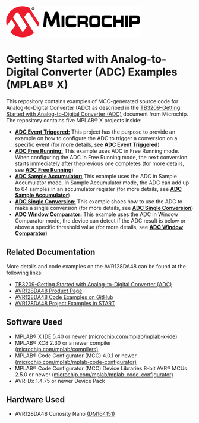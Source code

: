 [![MCHP](images/microchip.png)](https://www.microchip.com)

# Getting Started with Analog-to-Digital Converter (ADC) Examples (MPLAB® X)

This repository contains examples of MCC-generated source code for Analog-to-Digital Converter (ADC) as described in the [TB3209-Getting Started with Analog-to-Digital Converter (ADC)](http://ww1.microchip.com/downloads/en/Appnotes/TB3209-Getting-Started-with-ADC-DS90003209.pdf) document from Microchip. The repository contains five MPLAB® X projects inside:

* [<strong>ADC Event Triggered:</strong>](Event_Triggered) This project has the purpose to provide an example on how to configure the ADC to trigger a conversion on a specific event (for more details, see [<strong>ADC Event Triggered</strong>](Event_Triggered))
* [<strong>ADC Free Running:</strong>](Free_Running) This example uses ADC in Free Running mode. When configuring the ADC in Free Running mode, the next conversion starts immediately after theprevious one completes (for more details, see [<strong>ADC Free Running</strong>](Free_Running))
* [<strong>ADC Sample Accumulator:</strong>](Sample_Accumulator) This example uses the ADC in Sample Accumulator mode. In Sample Accumulator mode, the ADC can add up to 64 samples in an accumulator register (for more details, see [<strong>ADC Sample Accumulator</strong>](Sample_Accumulator))
* [<strong>ADC Single Conversion:</strong>](Single_Conversion) This example shoes how to use the ADC to make a single conversion (for more details, see [<strong>ADC Single Conversion</strong>](Single_Conversion))
* [<strong>ADC Window Comparator:</strong>](Window_Comparator) This example uses the ADC in Window Comparator mode, the device can detect if the ADC result is below or above a specific threshold value (for more details, see [<strong>ADC Window Comparator</strong>](Window_Comparator))

## Related Documentation
More details and code examples on the AVR128DA48 can be found at the following links:
- [TB3209-Getting Started with Analog-to-Digital Converter (ADC)](http://ww1.microchip.com/downloads/en/Appnotes/TB3209-Getting-Started-with-ADC-DS90003209.pdf)
- [AVR128DA48 Product Page](https://www.microchip.com/wwwproducts/en/AVR128DA48)
- [AVR128DA48 Code Examples on GitHub](https://github.com/microchip-pic-avr-examples?q=avr128da48)
- [AVR128DA48 Project Examples in START](https://start.atmel.com/#examples/AVR128DA48CuriosityNano)


## Software Used
- MPLAB® X IDE 5.40 or newer [(microchip.com/mplab/mplab-x-ide)](http://www.microchip.com/mplab/mplab-x-ide)
- MPLAB® XC8 2.30 or a newer compiler [(microchip.com/mplab/compilers)](http://www.microchip.com/mplab/compilers)
- MPLAB® Code Configurator (MCC) 4.0.1 or newer [(microchip.com/mplab/mplab-code-configurator)](https://www.microchip.com/mplab/mplab-code-configurator)
- MPLAB® Code Configurator (MCC) Device Libraries 8-bit AVR® MCUs 2.5.0 or newer [(microchip.com/mplab/mplab-code-configurator)](https://www.microchip.com/mplab/mplab-code-configurator)
- AVR-Dx 1.4.75 or newer Device Pack


## Hardware Used
- AVR128DA48 Curiosity Nano [(DM164151)](https://www.microchip.com/Developmenttools/ProductDetails/DM164151)
